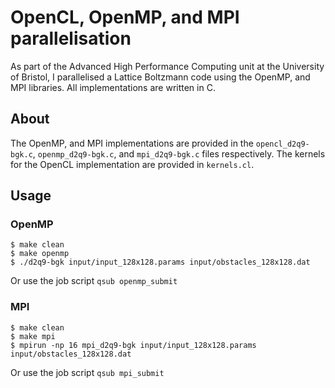 # OpenCL, OpenMP, and MPI parallelisation

As part of the Advanced High Performance Computing unit at the University of Bristol, I parallelised a Lattice Boltzmann code using the OpenMP, and MPI libraries. All implementations are written in C. 

## About

The OpenMP, and MPI implementations are provided in the `opencl_d2q9-bgk.c`, `openmp_d2q9-bgk.c`, and `mpi_d2q9-bgk.c` files respectively. The kernels for the OpenCL implementation are provided in `kernels.cl`.

## Usage

### OpenMP

``` shell
$ make clean
$ make openmp
$ ./d2q9-bgk input/input_128x128.params input/obstacles_128x128.dat
```

Or use the job script `qsub openmp_submit`

### MPI

``` shell
$ make clean
$ make mpi
$ mpirun -np 16 mpi_d2q9-bgk input/input_128x128.params input/obstacles_128x128.dat
```

Or use the job script `qsub mpi_submit`
